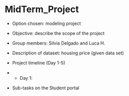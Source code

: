 # MidTerm_Project

+ Option chosen: modeling project
+ Objective: describe the scope of the project
+ Group members: Silvia Delgado and Luca H.


+ Description of dataset: housing price (given data set)

+ Project timeline (Day 1-5)
+ + Day 1: 

+ Sub-tasks on the Student portal
